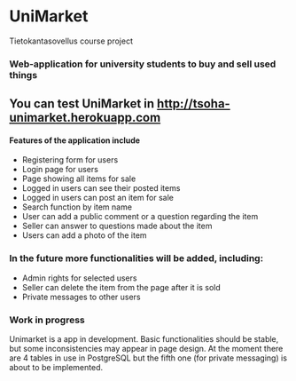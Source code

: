 # UniMarket 
Tietokantasovellus course project 
### Web-application for university students to buy and sell used things 

## You can test UniMarket in http://tsoha-unimarket.herokuapp.com

#### Features of the application include 
+ Registering form for users 
+ Login page for users  
+ Page showing all items for sale
+ Logged in users can see their posted items
+ Logged in users can post an item for sale
+ Search function by item name
+ User can add a public comment or a question regarding the item
+ Seller can answer to questions made about the item
+ Users can add a photo of the item

### In the future more functionalities will be added, including:
+ Admin rights for selected users
+ Seller can delete the item from the page after it is sold
+ Private messages to other users

### Work in progress
Unimarket is a app in development. Basic functionalities should be stable, but some inconsistencies may appear in page design. At the moment there are 4 tables in use in PostgreSQL but the fifth one (for private messaging) is about to be implemented.
